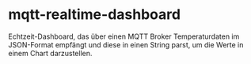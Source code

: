 # mqtt-realtime-dashboard
Echtzeit-Dashboard, das über einen MQTT Broker Temperaturdaten im JSON-Format empfängt und diese in einen String parst, um die Werte in einem Chart darzustellen.
